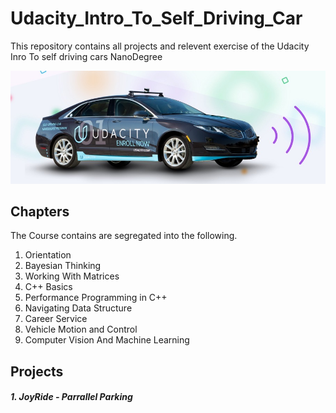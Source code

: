 # Udacity_Intro_To_Self_Driving_Car
This repository contains all projects and relevent exercise of the Udacity Inro To self driving cars NanoDegree

![](isdc-car.jpeg)

## Chapters
The Course contains are segregated into the following.

1. Orientation
2. Bayesian Thinking 
3. Working With Matrices 
4. C++ Basics 
5. Performance Programming in C++
6. Navigating Data Structure
7. Career Service 
8. Vehicle Motion and Control
9. Computer Vision And Machine Learning

## Projects
##### 1. JoyRide - Parrallel Parking

